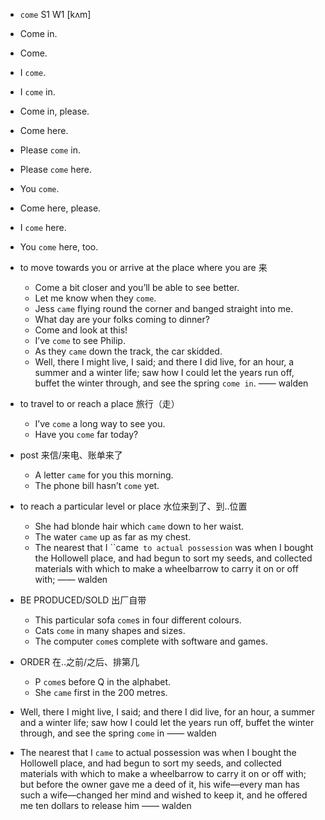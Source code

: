 - `come` S1 W1 [kʌm]
- Come in.
- Come.
- I `come`.
- I `come` in.
- Come in, please.
- Come here.
- Please `come` in.
- Please `come` here.
- You `come`.
- Come here, please.
- I `come` here.
- You `come` here, too.
- to move towards you or arrive at the place where you are 来
  - Come a bit closer and you’ll be able to see better.
  - Let me know when they `come`.
  - Jess `came` flying round the corner and banged straight into me.
  - What day are your folks coming to dinner?
  - Come and look at this!
  - I’ve `come` to see Philip.
  - As they `came` down the track, the car skidded.
  - Well, there I might live, I said; and there I did live, for an hour, a summer and a winter life; saw how I could let the years run off, buffet the winter through, and see the spring `come in`. —— walden
- to travel to or reach a place 旅行（走）
  - I’ve `come` a long way to see you.
  - Have you `come` far today?
- post 来信/来电、账单来了
  - A letter `came` for you this morning.
  - The phone bill hasn’t `come` yet.
- to reach a particular level or place 水位来到了、到..位置
  - She had blonde hair which `came` down to her waist.
  - The water `came` up as far as my chest.
  - The nearest that I ``came` to actual possession` was when I bought the Hollowell place, and had begun to sort my seeds, and collected materials with which to make a wheelbarrow to carry it on or off with; —— walden
- BE PRODUCED/SOLD 出厂自带
  - This particular sofa `come`s in four different colours.
  - Cats `come` in many shapes and sizes.
  - The computer `come`s complete with software and games.
- ORDER 在..之前/之后、排第几
  - P `come`s before Q in the alphabet.
  - She ``came`` first in the 200 metres.


-  Well, there I might live, I said; and there I did live, for an hour, a summer and a winter life; saw how I could let the years run off, buffet the winter through, and see the spring `come` in —— walden

-  The nearest that I ``came`` to actual possession was when I bought the Hollowell place, and had begun to sort my seeds, and collected materials with which to make a wheelbarrow to carry it on or off with; but before the owner gave me a deed of it, his wife﻿—every man has such a wife﻿—changed her mind and wished to keep it, and he offered me ten dollars to release him —— walden